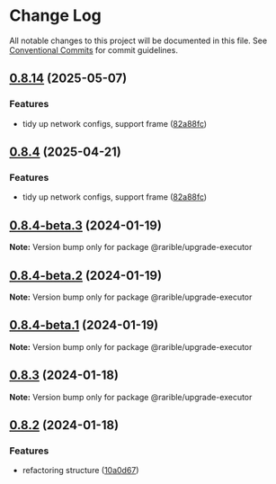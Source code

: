 # Change Log

All notable changes to this project will be documented in this file.
See [Conventional Commits](https://conventionalcommits.org) for commit guidelines.

## [0.8.14](https://github.com/rariblecom/protocol-contracts/compare/v0.8.1...v0.8.14) (2025-05-07)

### Features

- tidy up network configs, support frame ([82a88fc](https://github.com/rariblecom/protocol-contracts/commit/82a88fcd81af7638c1234aafd233742d66ecbea1))

## [0.8.4](https://github.com/rariblecom/protocol-contracts/compare/v0.8.1...v0.8.4) (2025-04-21)

### Features

- tidy up network configs, support frame ([82a88fc](https://github.com/rariblecom/protocol-contracts/commit/82a88fcd81af7638c1234aafd233742d66ecbea1))

## [0.8.4-beta.3](https://github.com/rariblecom/protocol-contracts/compare/v0.8.4-beta.2...v0.8.4-beta.3) (2024-01-19)

**Note:** Version bump only for package @rarible/upgrade-executor

## [0.8.4-beta.2](https://github.com/rariblecom/protocol-contracts/compare/v0.8.4-beta.1...v0.8.4-beta.2) (2024-01-19)

**Note:** Version bump only for package @rarible/upgrade-executor

## [0.8.4-beta.1](https://github.com/rariblecom/protocol-contracts/compare/v0.8.3...v0.8.4-beta.1) (2024-01-19)

**Note:** Version bump only for package @rarible/upgrade-executor

## [0.8.3](https://github.com/rariblecom/protocol-contracts/compare/v0.8.2...v0.8.3) (2024-01-18)

**Note:** Version bump only for package @rarible/upgrade-executor

## [0.8.2](https://github.com/rariblecom/protocol-contracts/compare/v0.8.1...v0.8.2) (2024-01-18)

### Features

- refactoring structure ([10a0d67](https://github.com/rariblecom/protocol-contracts/commit/10a0d673d9a589aa8e341ea5e3aa9c0657cabe2d))
